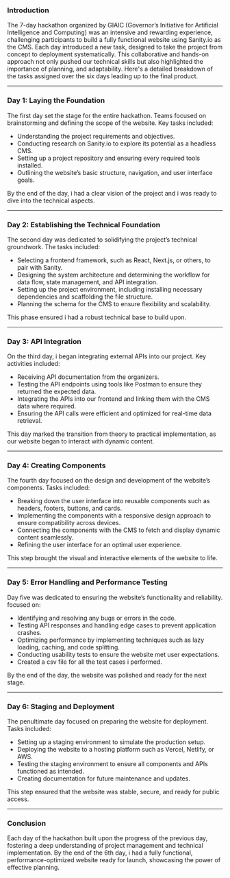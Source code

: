 ### Introduction

The 7-day hackathon organized by GIAIC (Governor’s Initiative for Artificial Intelligence and Computing) was an intensive and rewarding experience, challenging participants to build a fully functional website using Sanity.io as the CMS. Each day introduced a new task, designed to take the project from concept to deployment systematically. This collaborative and hands-on approach not only pushed our technical skills but also highlighted the importance of  planning, and adaptability. Here's a detailed breakdown of the tasks assigned over the six days leading up to the final product.

---

### Day 1: **Laying the Foundation**
The first day set the stage for the entire hackathon. Teams focused on brainstorming and defining the scope of the website. Key tasks included:  
- Understanding the project requirements and objectives.  
- Conducting research on Sanity.io to explore its potential as a headless CMS.  
- Setting up a project repository and ensuring  every required tools installed.  
- Outlining the website’s basic structure, navigation, and user interface goals.  

By the end of the day, i had a clear vision of the project and i was ready to dive into the technical aspects.

---

### Day 2: **Establishing the Technical Foundation**
The second day was dedicated to solidifying the project’s technical groundwork. The tasks included:  
- Selecting a frontend framework, such as React, Next.js, or others, to pair with Sanity.  
- Designing the system architecture and determining the workflow for data flow, state management, and API integration.  
- Setting up the project environment, including installing necessary dependencies and scaffolding the file structure.  
- Planning the schema for the CMS to ensure flexibility and scalability.  

This phase ensured i had a robust technical base to build upon.

---

### Day 3: **API Integration**
On the third day, i began integrating external APIs into our project. Key activities included:  
- Receiving API documentation from the organizers.  
- Testing the API endpoints using tools like Postman to ensure they returned the expected data.  
- Integrating the APIs into our frontend and linking them with the CMS data where required.  
- Ensuring the API calls were efficient and optimized for real-time data retrieval.  

This day marked the transition from theory to practical implementation, as our website began to interact with dynamic content.

---

### Day 4: **Creating Components**
The fourth day focused on the design and development of the website’s components. Tasks included:  
- Breaking down the user interface into reusable components such as headers, footers, buttons, and cards.  
- Implementing the components with a responsive design approach to ensure compatibility across devices.  
- Connecting the components with the CMS to fetch and display dynamic content seamlessly.  
- Refining the user interface for an optimal user experience.  

This step brought the visual and interactive elements of the website to life.

---

### Day 5: **Error Handling and Performance Testing**
Day five was dedicated to ensuring the website’s functionality and reliability. focused on:  
- Identifying and resolving any bugs or errors in the code.  
- Testing API responses and handling edge cases to prevent application crashes.  
- Optimizing performance by implementing techniques such as lazy loading, caching, and code splitting.  
- Conducting usability tests to ensure the website met user expectations.
- Created a csv file for all the test cases i performed.

By the end of the day, the website was polished and ready for the next stage.

---

### Day 6: **Staging and Deployment**
The penultimate day focused on preparing the website for deployment. Tasks included:  
- Setting up a staging environment to simulate the production setup.  
- Deploying the website to a hosting platform such as Vercel, Netlify, or AWS.  
- Testing the staging environment to ensure all components and APIs functioned as intended.  
- Creating documentation for future maintenance and updates.  

This step ensured that the website was stable, secure, and ready for public access.

---

### Conclusion
Each day of the hackathon built upon the progress of the previous day, fostering a deep understanding of project management and technical implementation. By the end of the 6th day, i had a fully functional, performance-optimized website ready for launch, showcasing the power of effective planning.

